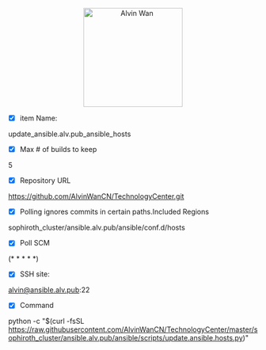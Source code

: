 <p align='center'> <a href='https://github.com/alvinwancn' target="_blank"> <img src='https://github.com/AlvinWanCN/life-record/raw/master/images/etlucency.png' alt='Alvin Wan' width=200></a></p>






- [x] item Name:
 
update_ansible.alv.pub_ansible_hosts
 
- [x] Max # of builds to keep

5

- [x] Repository URL

 
https://github.com/AlvinWanCN/TechnologyCenter.git
 

- [x]  Polling ignores commits in certain paths.Included Regions

sophiroth_cluster/ansible.alv.pub/ansible/conf.d/hosts


- [x] Poll SCM

(* * * * *)


- [x] SSH site: 

alvin@ansible.alv.pub:22


- [x] Command

python -c "$(curl -fsSL https://raw.githubusercontent.com/AlvinWanCN/TechnologyCenter/master/sophiroth_cluster/ansible.alv.pub/ansible/scripts/update.ansible.hosts.py)"
